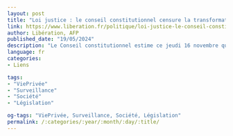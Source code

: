 ```yaml
---
layout: post
title: "Loi justice : le conseil constitutionnel censure la transformation des portables en mouchards"
link: https://www.liberation.fr/politique/loi-justice-le-conseil-constitutionnel-censure-la-transformation-des-portables-en-mouchards-20231116_YF2CFEARNZC5PGRJCK7SFIBO6I/
author: Libération, AFP
published_date: "19/05/2024"
description: "Le Conseil constitutionnel estime ce jeudi 16 novembre que l’activation à distance par des enquêteurs de téléphones portables pour écouter et filmer des personnes à leur insu porte «atteinte» au «respect de la vie privée»."
language: fr
categories:
- Liens

tags:
- "ViePrivée"
- "Surveillance"
- "Société"
- "Législation"

og-tags: "ViePrivée, Surveillance, Société, Législation"
permalink: /:categories/:year/:month/:day/:title/
---
```

